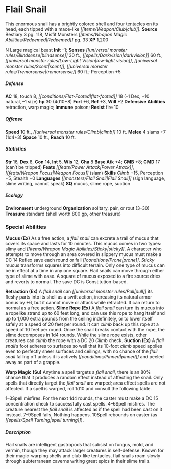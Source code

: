 ﻿---
cssclass: [monsters]
title1: Flail Snail
desc_short: This enormous snail has a brightly colored shell and four tentacles on
  its head, each tipped with a mace-like club.
title2: Flail Snail
CR: 4
sources:
- name: Bestiary 3
  page: 118
  link: http://paizo.com/products/btpy8odu?Pathfinder-Roleplaying-Game-Bestiary-3
- name: Misfit Monsters Redeemed
  page: 33
  link: http://paizo.com/store/downloads/pathfinder/pathfinderChronicles/pathfinderRPG/v5748btpy8gnj
XP: 1200
alignment: N
size: Large
type: magical beast
initiative:
  bonus: -1
senses:
  blindsense: 30
  darkvision: 60
  low-light vision: true
  scent: true
  tremorsense: 60
AC:
  AC: 18
  touch: 8
  flat_footed: 18
  components:
    dex: -1
    natural: 10
    size: -1
HP:
  HP: 30
  long: 4d10+8
saves:
  fort: 6
  ref: 3
  will: 2
defensive_abilities:
- retraction
- warp magic
immunities:
- poison
resistances:
  fire: 10
speeds:
  base: 10
  climb: 10
attacks:
  melee:
  - - text: 4 slams +7 (1d4+3)
      entries:
      - - damage: 1d4+3
      count: 4
      attack: slams
      bonus:
      - 7
space: 10
reach: 10
ability_scores:
  STR: 16
  DEX: 8
  CON: 14
  INT: 5
  WIS: 12
  CHA: 8
BAB: 4
CMB: 8
CMD: 17
CMD_other: can't be tripped
feats:
- name: Power Attack
- name: Weapon Focus (slam)
skills:
  Climb: 15
  Perception: 5
  Stealth: 0
languages:
- Flail Snail (sign language, slime writing, cannot speak)
special_qualities:
- mucus
- slime rope
- suction
ecology:
  environment: underground
  organization: solitary, pair, or rout (3-30)
  treasure_type: standard
  treasure:
  - shell worth 800 gp
  - other treasure
special_abilities:
  Mucus (Ex): 'As a free action, a flail snail can excrete a trail of mucus that covers
    its space and lasts for 10 minutes. This mucus comes in two types: slimy and sticky.
    A character who attempts to move through an area covered in slippery mucus must
    make a DC 14 Reflex save each round or fall prone. Sticky mucus transforms squares
    into difficult terrain. Only one type of mucus can be in effect at a time in any
    one square. Flail snails can move through either type of slime with ease. A square
    of mucus exposed to a fire source dries and reverts to normal. The save DC is
    Constitution-based.'
  Retraction (Ex): A flail snail can pull its fleshy parts into its shell as a swift
    action, increasing its natural armor bonus by +6, but it cannot move or attack
    while retracted. It can return to normal as a free action.
  Slime Rope (Ex): A flail snail can turn its mucus into a ropelike strand up to 60
    feet long, and can use this rope to hang itself and up to 1,000 extra pounds from
    the ceiling indefinitely, or to lower itself safely at a speed of 20 feet per
    round. It can climb back up this rope at a speed of 10 feet per round. Once the
    snail breaks contact with the rope, the slime decomposes in 1d4 rounds. While
    the slime rope exists, other creatures can climb the rope with a DC 20 Climb check.
  Suction (Ex): A flail snail's foot adheres to surfaces so well that its 10-foot
    climb speed applies even to perfectly sheer surfaces and ceilings, with no chance
    of the flail snail falling off unless it is actively pinned and peeled away as
    part of a grapple.
  Warp Magic (Su): |-
    Anytime a spell targets a flail snail, there is an 80% chance that it produces a random effect instead of affecting the snail. Only spells that directly target the flail snail are warped; area effect spells are not affected. If a spell is warped, roll 1d10 and consult the following table.

     1-3Spell misfires. For the next 1d4 rounds, the caster must make a DC 15 concentration check to successfully cast spells. 4-6Spell misfires. The creature nearest the flail snail is affected as if the spell had been cast on it instead. 7-9Spell fails. Nothing happens. 10Spell rebounds on caster (as spell turning).
desc_long: Flail snails are intelligent gastropods that subsist on fungus, mold, and
  vermin, though they may attack larger creatures in self-defense. Known for their
  magic-warping shells and club-like tentacles, flail snails roam slowly through subterranean
  caverns writing great epics in their slime trails.

---

# Flail Snail
This enormous snail has a brightly colored shell and four tentacles on its head, each tipped with a mace-like _[[items/Weapon/Club|club]]_.
**Source** Bestiary 3 pg. 118, Misfit Monsters _[[items/Weapon Magic Abilities/Redeemed|Redeemed]]_ pg. 33
**XP** 1,200

N Large magical beast
**Init** –1; **Senses** _[[universal monster rules/Blindsense|blindsense]]_ 30 ft., _[[spells/Darkvision|darkvision]]_ 60 ft., _[[universal monster rules/Low-Light Vision|low-light vision]]_, _[[universal monster rules/Scent|scent]]_, _[[universal monster rules/Tremorsense|tremorsense]]_ 60 ft.; Perception +5

##### Defense

**AC** 18, touch 8, _[[conditions/Flat-Footed|flat-footed]]_ 18 (–1 Dex, +10 natural, –1 size)
**hp** 30 (4d10+8)
**Fort** +6, **Ref** +3, **Will** +2
**Defensive Abilities** retraction, warp magic; **Immune** poison; **Resist** fire 10

##### Offense
**Speed** 10 ft., _[[universal monster rules/Climb|climb]]_ 10 ft.
**Melee** 4 slams +7 (1d4+3)
**Space** 10 ft., **Reach** 10 ft.

##### Statistics
**Str** 16, **Dex** 8, **Con** 14, **Int** 5, **Wis** 12, **Cha** 8
**Base Atk** +4; **CMB** +8; **CMD** 17 (can’t be tripped)
**Feats** _[[feats/Power Attack|Power Attack]]_, _[[feats/Weapon Focus|Weapon Focus]]_ (slam)
**Skills** _Climb_ +15, Perception +5, Stealth +0
**Languages** _[[monsters/Flail Snail|Flail Snail]]_ (sign language, slime writing, cannot speak)
**SQ** mucus, slime rope, suction

##### Ecology

**Environment** underground
**Organization** solitary, pair, or rout (3–30)
**Treasure** standard (shell worth 800 gp, other treasure)

### Special Abilities

**Mucus (Ex)** As a free action, a _flail snail_ can excrete a trail of mucus that covers its space and lasts for 10 minutes. This mucus comes in two types: slimy and _[[items/Weapon Magic Abilities/Sticky|sticky]]_. A character who attempts to move through an area covered in slippery mucus must make a DC 14 Reflex save each round or fall _[[conditions/Prone|prone]]_. _Sticky_ mucus transforms squares into difficult terrain. Only one type of mucus can be in effect at a time in any one square. Flail snails can move through either type of slime with ease. A square of mucus exposed to a fire source dries and reverts to normal. The save DC is Constitution-based.

**Retraction (Ex)** A _flail snail_ can _[[universal monster rules/Pull|pull]]_ its fleshy parts into its shell as a swift action, increasing its natural armor bonus by +6, but it cannot move or attack while retracted. It can return to normal as a free action.
**Slime Rope (Ex)** A _flail snail_ can turn its mucus into a ropelike strand up to 60 feet long, and can use this rope to hang itself and up to 1,000 extra pounds from the ceiling indefinitely, or to lower itself safely at a speed of 20 feet per round. It can _climb_ back up this rope at a speed of 10 feet per round. Once the snail breaks contact with the rope, the slime decomposes in 1d4 rounds. While the slime rope exists, other creatures can _climb_ the rope with a DC 20 _Climb_ check.
**Suction (Ex)** A _flail snail_’s foot adheres to surfaces so well that its 10-foot _climb_ speed applies even to perfectly sheer surfaces and ceilings, with no chance of the _flail snail_ falling off unless it is actively _[[conditions/Pinned|pinned]]_ and peeled away as part of a grapple.

**Warp Magic (Su)** Anytime a spell targets a _flail snail_, there is an 80% chance that it produces a random effect instead of affecting the snail. Only spells that directly target the _flail snail_ are warped; area effect spells are not affected. If a spell is warped, roll 1d10 and consult the following table.

 1–3Spell misfires. For the next 1d4 rounds, the caster must make a DC 15 concentration check to successfully cast spells. 4–6Spell misfires. The creature nearest the _flail snail_ is affected as if the spell had been cast on it instead. 7–9Spell fails. Nothing happens. 10Spell rebounds on caster (as _[[spells/Spell Turning|spell turning]]_).

##### Description

Flail snails are intelligent gastropods that subsist on fungus, mold, and vermin, though they may attack larger creatures in self-defense. Known for their magic-warping shells and club-like tentacles, flail snails roam slowly through subterranean caverns writing great epics in their slime trails.